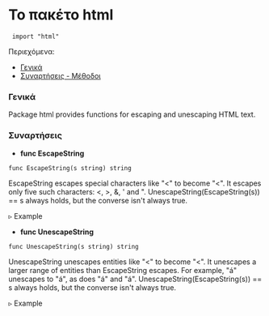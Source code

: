  # Το πακέτο html

```golang
 import "html"
```
Περιεχόμενα:
* [Γενικά](#info)
* [Συναρτήσεις - Μέθοδοι](#funcs)

### <a name="info"></a>Γενικά 
Package html provides functions for escaping and unescaping HTML text.

### <a name="funcs"></a>Συναρτήσεις  

* **func EscapeString**

```golang
func EscapeString(s string) string
```
EscapeString escapes special characters like "<" to become "&lt;". It escapes only five such characters: <, >, &, ' and ". UnescapeString(EscapeString(s)) == s always holds, but the converse isn't always true.

▹ Example
* **func UnescapeString**

```golang
func UnescapeString(s string) string
```
UnescapeString unescapes entities like "&lt;" to become "<". It unescapes a larger range of entities than EscapeString escapes. For example, "&aacute;" unescapes to "á", as does "&#225;" and "&#xE1;". UnescapeString(EscapeString(s)) == s always holds, but the converse isn't always true.

▹ Example
